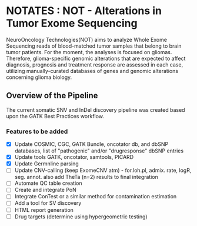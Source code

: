 # NOTATES : NOT - Alterations in Tumor Exome Sequencing
NeuroOncology Technologies(NOT) aims to analyze Whole Exome Sequencing reads of blood-matched tumor samples that belong to 
brain tumor patients. For the moment, the analyses is focused on gliomas. Therefore, glioma-specific genomic alterations that are
expected to affect diagnosis, prognosis and treatment response are assessed in each case, utilizing manually-curated databases of 
genes and genomic alterations concerning glioma biology.
## Overview of the Pipeline
The current somatic SNV and InDel discovery pipeline was created based upon the GATK Best Practices workflow.
### Features to be added
- [x] Update COSMIC, CGC, GATK Bundle, oncotator db, and dbSNP databases, list of "pathogenic" and/or "drugresponse" dbSNP entries
- [x] Update tools GATK, oncotator, samtools, PICARD
- [x] Update Germnline parsing
- [ ] Update CNV-calling (keep ExomeCNV atm) - for.loh.pl, admix. rate, logR, seg. annot. 
      also add TheTa (n=2) results to final integration
- [ ] Automate QC table creation
- [ ] Create and integrate PoN
- [ ] Integrate ConTest or a similar method for contamination estimation
- [ ] Add a tool for SV discovery
- [ ] HTML report generation
- [ ] Drug targets (determine using hypergeometric testing)

